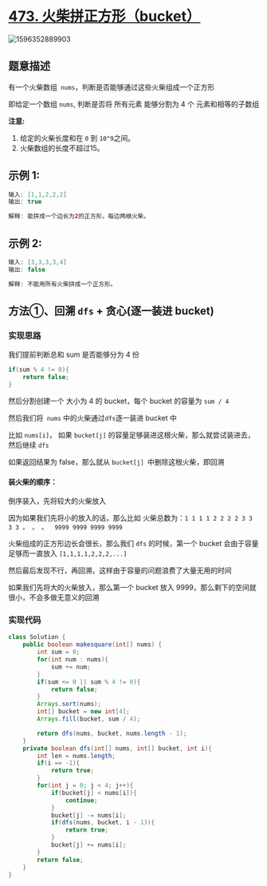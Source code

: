 # [473. 火柴拼正方形（bucket）](https://leetcode-cn.com/problems/matchsticks-to-square/)

![1596352889903](C:\Users\蒜头王八\AppData\Roaming\Typora\typora-user-images\1596352889903.png)

## 题意描述

有一个火柴数组` nums`，判断是否能够通过这些火柴组成一个正方形

即给定一个数组 `nums`, 判断是否将 所有元素 能够分割为 4 个 元素和相等的子数组

**注意:**

1. 给定的火柴长度和在 `0` 到 `10^9`之间。
2. 火柴数组的长度不超过15。



## **示例 1:**

```java
输入: [1,1,2,2,2]
输出: true

解释: 能拼成一个边长为2的正方形，每边两根火柴。
```



## **示例 2:**

```java
输入: [3,3,3,3,4]
输出: false

解释: 不能用所有火柴拼成一个正方形。
```



## 方法①、回溯 `dfs` + 贪心(逐一装进 bucket)

### 实现思路

我们提前判断总和 sum 是否能够分为 4 份

```java
if(sum % 4 != 0){
    return false;
}
```

然后分割创建一个 大小为 4 的 bucket，每个 bucket 的容量为 `sum / 4`

然后我们将` nums` 中的火柴通过` dfs `逐一装进 bucket 中

比如 `nums[i]`， 如果 `bucket[j]` 的容量足够装进这根火柴，那么就尝试装进去，然后继续 `dfs`

如果返回结果为 false，那么就从 `bucket[j] `中删除这根火柴，即回溯



#### 装火柴的顺序：

倒序装入，先将较大的火柴放入

因为如果我们先将小的放入的话，那么比如 火柴总数为：`1 1 1 1 2 2 2 2 3 3 3 3 。 。 。  9999 9999 9999 9999`

火柴组成的正方形边长会很长，那么我们 `dfs` 的时候，第一个 bucket 会由于容量足够而一直放入 `[1,1,1,1,2,2,2,...]`

然后最后发现不行，再回溯，这样由于容量的问题浪费了大量无用的时间

如果我们先将大的火柴放入，那么第一个 bucket 放入 9999，那么剩下的空间就很小，不会多做无意义的回溯

### 实现代码

```java
class Solution {
    public boolean makesquare(int[] nums) {
        int sum = 0;
        for(int num : nums){
            sum += num;
        }
        if(sum <= 0 || sum % 4 != 0){
            return false;
        }
        Arrays.sort(nums);
        int[] bucket = new int[4];
        Arrays.fill(bucket, sum / 4);

        return dfs(nums, bucket, nums.length - 1);
    }
    private boolean dfs(int[] nums, int[] bucket, int i){
        int len = nums.length;
        if(i == -1){
            return true;
        }
        for(int j = 0; j < 4; j++){
            if(bucket[j] < nums[i]){
                continue;
            }
            bucket[j] -= nums[i];
            if(dfs(nums, bucket, i - 1)){
                return true;
            }
            bucket[j] += nums[i];
        }
        return false;
    }
}
```

